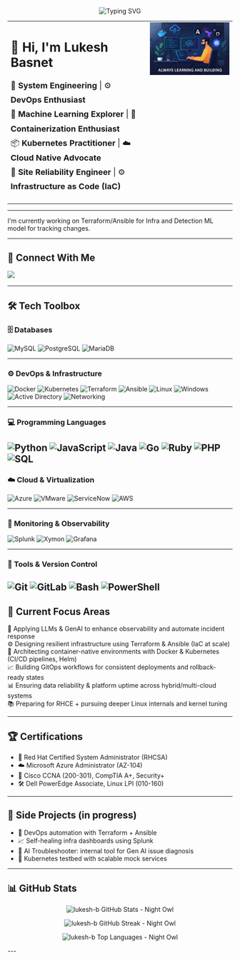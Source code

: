 <p align="center">
<img src="https://readme-typing-svg.herokuapp.com?font=Fira+Code&size=22&duration=3000&pause=1000&center=true&vCenter=true&width=600&lines=Hi+I'm+Lukesh+Basnet;DevOps+%7C+ML+%7C+Data+Engineer;Cloud+Native+%7C+Infra+as+Code+%7C+K8s;Always+Learning+and+Building!" alt="Typing SVG" />
</p>

<table>
  <tr>
    <td style="vertical-align: top;">
      <h1>👋 Hi, I'm Lukesh Basnet</h1>
      <p style="font-size: 18px; line-height: 1.8;">
        🚀 <strong>System Engineering</strong> | ⚙️ <strong>DevOps Enthusiast</strong><br />
        🤖 <strong>Machine Learning Explorer</strong> | 🐳 <strong>Containerization Enthusiast</strong><br />
        📦 <strong>Kubernetes Practitioner</strong> | ☁️ <strong>Cloud Native Advocate</strong><br />
        🔧 <strong>Site Reliability Engineer</strong> | ⚙️ <strong>Infrastructure as Code (IaC)</strong><br />
      </p>
    </td>
    <td style="vertical-align: top;">
      <img src="https://github.com/lukesh-b/lukesh-b/blob/main/images/Learning%20&%20Building%20Always.png?raw=true" width="450" />
    </td>
  </tr>
</table>



---

I'm currently working on Terraform/Ansible for Infra and Detection ML model for tracking changes.

---

## 🔗 Connect With Me
<p align="left">
<a href="https://www.linkedin.com/in/lukesh-basnet/" target="_blank">
<img src="https://img.shields.io/badge/LinkedIn-blue?style=for-the-badge&logo=linkedin&logoColor=white" />
</a>
</p>

---

## 🛠️ Tech Toolbox
### 🗄️ Databases
![MySQL](https://img.shields.io/badge/MySQL-4479A1?style=flat&logo=mysql&logoColor=white)
![PostgreSQL](https://img.shields.io/badge/PostgreSQL-4169E1?style=flat&logo=postgresql&logoColor=white)
![MariaDB](https://img.shields.io/badge/MariaDB-003545?style=flat&logo=mariadb&logoColor=white)

---

### ⚙️ DevOps & Infrastructure
![Docker](https://img.shields.io/badge/Docker-2496ED?style=flat&logo=docker&logoColor=white)
![Kubernetes](https://img.shields.io/badge/Kubernetes-326CE5?style=flat&logo=kubernetes&logoColor=white)
![Terraform](https://img.shields.io/badge/Terraform-7B42BC?style=flat&logo=terraform&logoColor=white)
![Ansible](https://img.shields.io/badge/Ansible-EE0000?style=flat&logo=ansible&logoColor=white)
![Linux](https://img.shields.io/badge/Linux-FCC624?style=flat&logo=linux&logoColor=black)
![Windows](https://img.shields.io/badge/Windows-0078D6?style=flat&logo=windows&logoColor=white)
![Active Directory](https://img.shields.io/badge/Active%20Directory-0078D6?style=flat&logo=microsoft&logoColor=white)
![Networking](https://img.shields.io/badge/Networking-grey?style=flat&logo=ethernet&logoColor=white)


---

### 💻 Programming Languages
![Python](https://img.shields.io/badge/Python-3670A0?style=flat&logo=python&logoColor=white)
![JavaScript](https://img.shields.io/badge/JavaScript-F7DF1E?style=flat&logo=javascript&logoColor=black)
![Java](https://img.shields.io/badge/Java-ED8B00?style=flat&logo=openjdk&logoColor=white)
![Go](https://img.shields.io/badge/Go-00ADD8?style=flat&logo=go&logoColor=white)
![Ruby](https://img.shields.io/badge/Ruby-CC342D?style=flat&logo=ruby&logoColor=white)
![PHP](https://img.shields.io/badge/PHP-777BB4?style=flat&logo=php&logoColor=white)
![SQL](https://img.shields.io/badge/SQL-4479A1?style=flat&logo=mysql&logoColor=white)
---

### ☁️ Cloud & Virtualization
![Azure](https://img.shields.io/badge/Azure-0078D4?style=flat&logo=microsoft-azure&logoColor=white)
![VMware](https://img.shields.io/badge/VMware-607078?style=flat&logo=vmware&logoColor=white)
![ServiceNow](https://img.shields.io/badge/ServiceNow-00A478?style=flat&logo=servicenow&logoColor=white)
![AWS](https://img.shields.io/badge/AWS-232F3E?style=flat&logo=amazon-aws&logoColor=white)

---

### 🧪 Monitoring & Observability
![Splunk](https://img.shields.io/badge/Splunk-000000?style=flat&logo=splunk&logoColor=white)
![Xymon](https://img.shields.io/badge/Xymon-grey?style=flat&logo=data:image/svg+xml;base64,&logoColor=white) <!-- Placeholder -->
![Grafana](https://img.shields.io/badge/Grafana-F46800?style=flat&logo=grafana&logoColor=white)

---

### 🧰 Tools & Version Control
![Git](https://img.shields.io/badge/Git-F05032?style=flat&logo=git&logoColor=white)
![GitLab](https://img.shields.io/badge/GitLab-FC6D26?style=flat&logo=gitlab&logoColor=white)
![Bash](https://img.shields.io/badge/Bash-4EAA25?style=flat&logo=gnubash&logoColor=white)
![PowerShell](https://img.shields.io/badge/PowerShell-5391FE?style=flat&logo=powershell&logoColor=white)
---

## 🧠 Current Focus Areas

🤖 Applying LLMs & GenAI to enhance observability and automate incident response  
⚙️ Designing resilient infrastructure using Terraform & Ansible (IaC at scale)  
🐳 Architecting container-native environments with Docker & Kubernetes (CI/CD pipelines, Helm)  
📈 Building GitOps workflows for consistent deployments and rollback-ready states  
📊 Ensuring data reliability & platform uptime across hybrid/multi-cloud systems  
📚 Preparing for RHCE + pursuing deeper Linux internals and kernel tuning

---

## 🏆 Certifications

- 🐧 Red Hat Certified System Administrator (RHCSA)  
- ☁️ Microsoft Azure Administrator (AZ-104)  
- 📜 Cisco CCNA (200-301), CompTIA A+, Security+  
- 🛠️ Dell PowerEdge Associate, Linux LPI (010-160)

---

## 🧪 Side Projects (in progress)

- 🔧 DevOps automation with Terraform + Ansible  
- 📈 Self-healing infra dashboards using Splunk  
- 🧠 AI Troubleshooter: internal tool for Gen AI issue diagnosis  
- 🐳 Kubernetes testbed with scalable mock services

---

## 📊 GitHub Stats

<p align="center">
  <img src="https://github-readme-stats.vercel.app/api?username=lukesh-b&show_icons=true&theme=nightowl&hide_border=false&border_radius=8" width="40%" alt="lukesh-b GitHub Stats - Night Owl" />
</p>

<p align="center">
  <img src="https://github-readme-streak-stats-eight.vercel.app/?user=lukesh-b&theme=nightowl&hide_border=false&border_radius=8" width="60%" alt="lukesh-b GitHub Streak - Night Owl" />
</p>

<p align="center">
  <img src="https://github-readme-stats.vercel.app/api/top-langs/?username=lukesh-b&layout=compact&theme=nightowl&hide_border=false&border_radius=8" width="40%" alt="lukesh-b Top Languages - Night Owl" />
</p>
---
